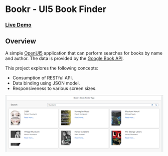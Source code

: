 # Bookr - UI5 Book Finder

### [Live Demo](https://jansenpenido.github.io/ui5-bookr/webapp/index.html)

## Overview
A simple [OpenUI5](https://openui5.org/) application that can perform searches for books by name and author. The data is provided by the [Google Book API](https://developers.google.com/books).

This project explores the following concepts:

- Consumption of RESTful API.
- Data binding using JSON model.
- Responsiveness to various screen sizes.

![Screenshot](img/screenshot.png)
